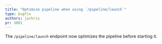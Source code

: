 ```yaml
---
title: "Optimize pipeline when using `/pipeline/launch`"
type: bugfix
authors: jachris
pr: 3801
---
```


The `/pipeline/launch` endpoint now optimizes the pipeline before starting it.
